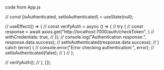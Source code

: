   code from App.js
  
  // const [isAuthenticated, setIsAuthenticated] = useState(null); 

  // useEffect(() => {
  //   const verifyAuth = async () => {
  //     try {
  //       const response = await axios.get("http://localhost:7000/auth/checkToken", {
  //         withCredentials: true, 
  //       });
  //       console.log("Authentication response:", response.data.success);
  //       setIsAuthenticated(response.data.success);
  //     } catch (error) {
  //       console.error("Error checking authentication:", error);
  //       setIsAuthenticated(false);
  //     }
  //   };
  
  //   verifyAuth();
  // }, []);